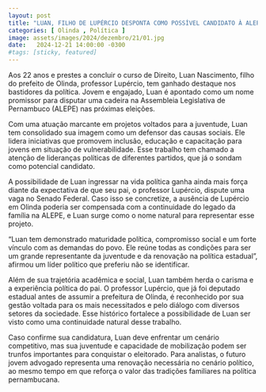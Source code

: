```yaml
---
layout: post
title: "LUAN, FILHO DE LUPÉRCIO DESPONTA COMO POSSÍVEL CANDIDATO À ALEPE"
categories: [ Olinda , Política ]
image: assets/images/2024/dezembro/21/01.jpg
date:   2024-12-21 14:00:00 -0300
#tags: [sticky, featured]
---
```

Aos 22 anos e prestes a concluir o curso de Direito, Luan Nascimento, filho do prefeito de Olinda, professor Lupércio, tem ganhado destaque nos bastidores da política. Jovem e engajado, Luan é apontado como um nome promissor para disputar uma cadeira na Assembleia Legislativa de Pernambuco (ALEPE) nas próximas eleições.

Com uma atuação marcante em projetos voltados para a juventude, Luan tem consolidado sua imagem como um defensor das causas sociais. Ele lidera iniciativas que promovem inclusão, educação e capacitação para jovens em situação de vulnerabilidade. Esse trabalho tem chamado a atenção de lideranças políticas de diferentes partidos, que já o sondam como potencial candidato.

A possibilidade de Luan ingressar na vida política ganha ainda mais força diante da expectativa de que seu pai, o professor Lupércio, dispute uma vaga no Senado Federal. Caso isso se concretize, a ausência de Lupércio em Olinda poderia ser compensada com a continuidade do legado da família na ALEPE, e Luan surge como o nome natural para representar esse projeto.

“Luan tem demonstrado maturidade política, compromisso social e um forte vínculo com as demandas do povo. Ele reúne todas as condições para ser um grande representante da juventude e da renovação na política estadual”, afirmou um líder político que preferiu não se identificar.

Além de sua trajetória acadêmica e social, Luan também herda o carisma e a experiência política do pai. O professor Lupércio, que já foi deputado estadual antes de assumir a prefeitura de Olinda, é reconhecido por sua gestão voltada para os mais necessitados e pelo diálogo com diversos setores da sociedade. Esse histórico fortalece a possibilidade de Luan ser visto como uma continuidade natural desse trabalho.

Caso confirme sua candidatura, Luan deve enfrentar um cenário competitivo, mas sua juventude e capacidade de mobilização podem ser trunfos importantes para conquistar o eleitorado. Para analistas, o futuro jovem advogado representa uma renovação necessária no cenário político, ao mesmo tempo em que reforça o valor das tradições familiares na política pernambucana.